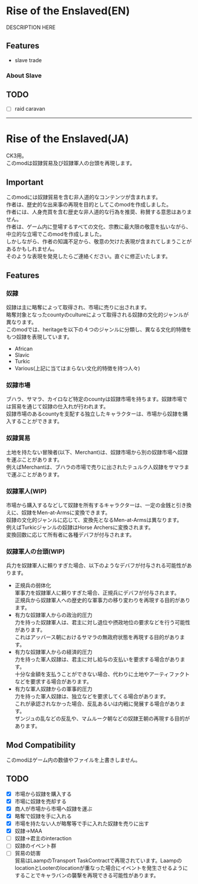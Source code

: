 ﻿# Rise of the Enslaved(EN)
DESCRIPTION HERE

## Features
- slave trade

### About Slave


## TODO
- [ ] raid caravan


---


# Rise of the Enslaved(JA)  
CK3用。  
このmodは奴隷貿易及び奴隷軍人の台頭を再現します。  


## Important
このmodには奴隷貿易を含む非人道的なコンテンツが含まれます。  
作者は、歴史的な出来事の再現を目的としてこのmodを作成しました。  
作者には、人身売買を含む歴史な非人道的な行為を推奨、称賛する意思はありません。  
作者は、ゲーム内に登場するすべての文化、宗教に最大限の敬意を払いながら、中立的な立場でこのmodを作成しました。  
しかしながら、作者の知識不足から、敬意の欠けた表現が含まれてしまうことがあるかもしれません。  
そのような表現を発見したらご連絡ください。直ぐに修正いたします。  


## Features
### 奴隷  
奴隷は主に略奪によって取得され、市場に売りに出されます。  
略奪対象となったcountyのcultureによって取得される奴隷の文化的ジャンルが異なります。  
このmodでは、heritageを以下の４つのジャンルに分類し、異なる文化的特徴をもつ奴隷を表現しています。
- African
- Slavic
- Turkic
- Various(上記に当てはまらない文化的特徴を持つ人々)  
### 奴隷市場  
ブハラ、サマラ、カイロなど特定のcountyは奴隷市場を持ちます。奴隷市場では貿易を通じて奴隷の仕入れが行われます。  
奴隷市場のあるcountyを支配する独立したキャラクターは、市場から奴隷を購入することができます。  
### 奴隷貿易  
土地を持たない冒険者(以下、Merchant)は、奴隷市場から別の奴隷市場へ奴隷を運ぶことがあります。  
例えばMerchantは、ブハラの市場で売りに出されたテュルク人奴隷をサマラまで運ぶことがあります。  
### 奴隷軍人(WIP)  
市場から購入するなどして奴隷を所有するキャラクターは、一定の金銭と引き換えに、奴隷をMen-at-Armsに変換できます。  
奴隷の文化的ジャンルに応じて、変換先となるMen-at-Armsは異なります。  
例えばTurkicジャンルの奴隷はHorse Archersに変換されます。  
変換回数に応じて所有者に各種デバフが付与されます。  
### 奴隷軍人の台頭(WIP)  
兵力を奴隷軍人に頼りすぎた場合、以下のようなデバフが付与される可能性があります。  
- 正規兵の弱体化  
    軍事力を奴隷軍人に頼りすぎた場合、正規兵にデバフが付与されます。  
    正規兵から奴隷軍人への歴史的な軍事力の移り変わりを再現する目的があります。  
- 有力な奴隷軍人からの政治的圧力  
    力を持った奴隷軍人は、君主に対し退位や摂政地位の要求などを行う可能性があります。  
    これはアッバース朝におけるサマラの無政府状態を再現する目的があります。  
- 有力な奴隷軍人からの経済的圧力  
    力を持った軍人奴隷は、君主に対し給与の支払いを要求する場合があります。  
    十分な金額を支払うことができない場合、代わりに土地やアーティファクトなどを要求する場合があります。  
- 有力な軍人奴隷からの軍事的圧力  
    力を持った軍人奴隷は、独立などを要求してくる場合があります。  
    これが承認されなかった場合、反乱あるいは内戦に発展する場合があります。  
    ザンジュの乱などの反乱や、マムルーク朝などの奴隷王朝の再現する目的があります。  

## Mod Compatibility
このmodはゲーム内の数値やファイルを上書きしません。  

## TODO
- [x] 市場から奴隷を購入する
- [x] 市場に奴隷を売却する
- [x] 商人が市場から市場へ奴隷を運ぶ
- [x] 略奪で奴隷を手に入れる
- [x] 市場を持たない人が略奪等で手に入れた奴隷を売りに出す
- [x] 奴隷->MAA
- [ ] 奴隷->君主のinteraction
- [ ] 奴隷のイベント群
- [ ] 貿易の妨害  
貿易はLaampのTransport TaskContractで再現されています。LaampのlocationとLooterのlocationが重なった場合にイベントを発生させるようにすることでキャラバンの襲撃を再現できる可能性があります。